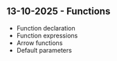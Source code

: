 ## 13-10-2025 -  Functions 

- Function declaration
- Function expressions
- Arrow functions
- Default parameters

